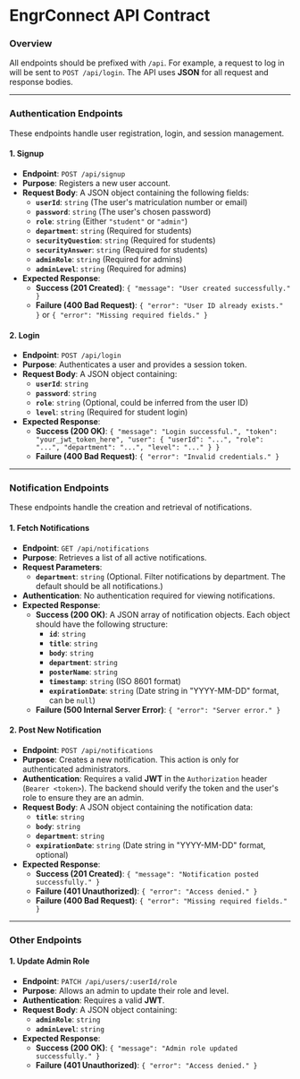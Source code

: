 # EngrConnect API Contract

### Overview

All endpoints should be prefixed with `/api`. For example, a request to
log in will be sent to `POST /api/login`. The API uses **JSON** for all
request and response bodies.

------------------------------------------------------------------------

### Authentication Endpoints

These endpoints handle user registration, login, and session management.

#### 1. Signup

- **Endpoint**: `POST /api/signup`
- **Purpose**: Registers a new user account.
- **Request Body**: A JSON object containing the following fields:
  - **`userId`**: `string` (The user's matriculation number or email)
  - **`password`**: `string` (The user's chosen password)
  - **`role`**: `string` (Either `"student"` or `"admin"`)
  - **`department`**: `string` (Required for students)
  - **`securityQuestion`**: `string` (Required for students)
  - **`securityAnswer`**: `string` (Required for students)
  - **`adminRole`**: `string` (Required for admins)
  - **`adminLevel`**: `string` (Required for admins)
- **Expected Response**:
  - **Success (201 Created)**:
    `{ "message": "User created successfully." }`
  - **Failure (400 Bad Request)**:
    `{ "error": "User ID already exists." }` or
    `{ "error": "Missing required fields." }`

#### 2. Login

- **Endpoint**: `POST /api/login`
- **Purpose**: Authenticates a user and provides a session token.
- **Request Body**: A JSON object containing:
  - **`userId`**: `string`
  - **`password`**: `string`
  - **`role`**: `string` (Optional, could be inferred from the user ID)
  - **`level`**: `string` (Required for student login)
- **Expected Response**:
  - **Success (200 OK)**:
    `{ "message": "Login successful.", "token": "your_jwt_token_here", "user": { "userId": "...", "role": "...", "department": "...", "level": "..." } }`
  - **Failure (400 Bad Request)**: `{ "error": "Invalid credentials." }`

------------------------------------------------------------------------

### Notification Endpoints

These endpoints handle the creation and retrieval of notifications.

#### 1. Fetch Notifications

- **Endpoint**: `GET /api/notifications`
- **Purpose**: Retrieves a list of all active notifications.
- **Request Parameters**:
  - **`department`**: `string` (Optional. Filter notifications by
    department. The default should be all notifications.)
- **Authentication**: No authentication required for viewing
  notifications.
- **Expected Response**:
  - **Success (200 OK)**: A JSON array of notification objects. Each
    object should have the following structure:
    - **`id`**: `string`
    - **`title`**: `string`
    - **`body`**: `string`
    - **`department`**: `string`
    - **`posterName`**: `string`
    - **`timestamp`**: `string` (ISO 8601 format)
    - **`expirationDate`**: `string` (Date string in "YYYY-MM-DD"
      format, can be `null`)
  - **Failure (500 Internal Server Error)**:
    `{ "error": "Server error." }`

#### 2. Post New Notification

- **Endpoint**: `POST /api/notifications`
- **Purpose**: Creates a new notification. This action is only for
  authenticated administrators.
- **Authentication**: Requires a valid **JWT** in the `Authorization`
  header (`Bearer <token>`). The backend should verify the token and the
  user's role to ensure they are an admin.
- **Request Body**: A JSON object containing the notification data:
  - **`title`**: `string`
  - **`body`**: `string`
  - **`department`**: `string`
  - **`expirationDate`**: `string` (Date string in "YYYY-MM-DD" format,
    optional)
- **Expected Response**:
  - **Success (201 Created)**:
    `{ "message": "Notification posted successfully." }`
  - **Failure (401 Unauthorized)**: `{ "error": "Access denied." }`
  - **Failure (400 Bad Request)**:
    `{ "error": "Missing required fields." }`

------------------------------------------------------------------------

### Other Endpoints

#### 1. Update Admin Role

- **Endpoint**: `PATCH /api/users/:userId/role`
- **Purpose**: Allows an admin to update their role and level.
- **Authentication**: Requires a valid **JWT**.
- **Request Body**: A JSON object containing:
  - **`adminRole`**: `string`
  - **`adminLevel`**: `string`
- **Expected Response**:
  - **Success (200 OK)**:
    `{ "message": "Admin role updated successfully." }`
  - **Failure (401 Unauthorized)**: `{ "error": "Access denied." }`
